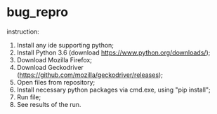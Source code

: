 # bug_repro
instruction:
1. Install any ide supporting python; 
2. Install Python 3.6 (download https://www.python.org/downloads/);
3. Download Mozilla Firefox;
4. Download Geckodriver (https://github.com/mozilla/geckodriver/releases);
5. Open files from repository;
6. Install necessary python packages via cmd.exe, using "pip install";
7. Run file;
8. See results of the run.
